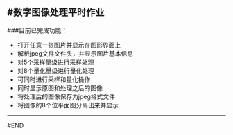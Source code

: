 
#数字图像处理平时作业
---
###目前已完成功能：

- 打开任意一张图片并显示在图形界面上
- 解析jpeg文件文件头，并显示图片基本信息
- 对5个采样量级进行采样处理
- 对8个量化量级进行量化处理
- 可同时进行采样和量化操作
- 同时显示原图和处理之后的图像
- 将处理后的图像保存为jpeg格式文件
- 将图像的8个位平面图分离出来并显示

---
#END
